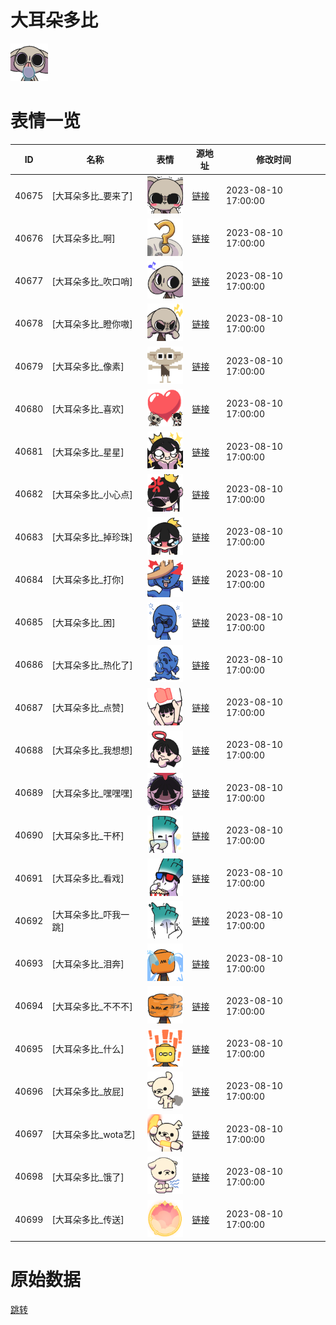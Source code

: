 # 大耳朵多比

<img src="./cover.png" height="60" alt="cover" />

# 表情一览

|ID|名称|表情|源地址|修改时间|
|----|----|----|----|----|
|40675|[大耳朵多比_要来了]|<img src="./pic/040675_%5B大耳朵多比_要来了%5D.png" height="60" alt="要来了"/>|[链接](https://i0.hdslb.com/bfs/garb/8045560aeb342580c6b1416389ea11eeae4a0df1.png)|2023-08-10 17:00:00|
|40676|[大耳朵多比_啊]|<img src="./pic/040676_%5B大耳朵多比_啊%5D.png" height="60" alt="啊"/>|[链接](https://i0.hdslb.com/bfs/garb/8abd22c75e425e24806277cf7f32f074acb27736.png)|2023-08-10 17:00:00|
|40677|[大耳朵多比_吹口哨]|<img src="./pic/040677_%5B大耳朵多比_吹口哨%5D.png" height="60" alt="吹口哨"/>|[链接](https://i0.hdslb.com/bfs/garb/607c51282d60588dd47adf24f29717a2b1a59422.png)|2023-08-10 17:00:00|
|40678|[大耳朵多比_瞪你嗷]|<img src="./pic/040678_%5B大耳朵多比_瞪你嗷%5D.png" height="60" alt="瞪你嗷"/>|[链接](https://i0.hdslb.com/bfs/garb/d9220a717710c5ded47cb20c85fbfd5ea76fb5aa.png)|2023-08-10 17:00:00|
|40679|[大耳朵多比_像素]|<img src="./pic/040679_%5B大耳朵多比_像素%5D.png" height="60" alt="像素"/>|[链接](https://i0.hdslb.com/bfs/garb/e54c83fb9d639bb3170bbbde0618e1c2daa069b0.png)|2023-08-10 17:00:00|
|40680|[大耳朵多比_喜欢]|<img src="./pic/040680_%5B大耳朵多比_喜欢%5D.png" height="60" alt="喜欢"/>|[链接](https://i0.hdslb.com/bfs/garb/01bba39c31cbb2064719bdf7ab3d3e139215e9f6.png)|2023-08-10 17:00:00|
|40681|[大耳朵多比_星星]|<img src="./pic/040681_%5B大耳朵多比_星星%5D.png" height="60" alt="星星"/>|[链接](https://i0.hdslb.com/bfs/garb/9e4e30eb852b5022d078b2105b08fb329d0584a5.png)|2023-08-10 17:00:00|
|40682|[大耳朵多比_小心点]|<img src="./pic/040682_%5B大耳朵多比_小心点%5D.png" height="60" alt="小心点"/>|[链接](https://i0.hdslb.com/bfs/garb/cbadcbdff4ebc8bf5e10228c5d50d20450ac6a21.png)|2023-08-10 17:00:00|
|40683|[大耳朵多比_掉珍珠]|<img src="./pic/040683_%5B大耳朵多比_掉珍珠%5D.png" height="60" alt="掉珍珠"/>|[链接](https://i0.hdslb.com/bfs/garb/0a3e330b804a0e651fac4e11b3c429b9a3152627.png)|2023-08-10 17:00:00|
|40684|[大耳朵多比_打你]|<img src="./pic/040684_%5B大耳朵多比_打你%5D.png" height="60" alt="打你"/>|[链接](https://i0.hdslb.com/bfs/garb/6b5811da0a413bcae4ba82e30e6af74250e0a316.png)|2023-08-10 17:00:00|
|40685|[大耳朵多比_困]|<img src="./pic/040685_%5B大耳朵多比_困%5D.png" height="60" alt="困"/>|[链接](https://i0.hdslb.com/bfs/garb/d1b13aaba1b78dd67bb492647e72e4cd7dd39036.png)|2023-08-10 17:00:00|
|40686|[大耳朵多比_热化了]|<img src="./pic/040686_%5B大耳朵多比_热化了%5D.png" height="60" alt="热化了"/>|[链接](https://i0.hdslb.com/bfs/garb/3ae2f9969ff9876689e2ef35b31a46f1f296fc35.png)|2023-08-10 17:00:00|
|40687|[大耳朵多比_点赞]|<img src="./pic/040687_%5B大耳朵多比_点赞%5D.png" height="60" alt="点赞"/>|[链接](https://i0.hdslb.com/bfs/garb/05f2abae9f083a1a5b16a3e10c351bc5a3b9a393.png)|2023-08-10 17:00:00|
|40688|[大耳朵多比_我想想]|<img src="./pic/040688_%5B大耳朵多比_我想想%5D.png" height="60" alt="我想想"/>|[链接](https://i0.hdslb.com/bfs/garb/6b9e256ceaa5d78b810890213201f611b2f10d9d.png)|2023-08-10 17:00:00|
|40689|[大耳朵多比_嘿嘿嘿]|<img src="./pic/040689_%5B大耳朵多比_嘿嘿嘿%5D.png" height="60" alt="嘿嘿嘿"/>|[链接](https://i0.hdslb.com/bfs/garb/dbde2147bd25b7fb22a1d24b4073fc20d84b64a0.png)|2023-08-10 17:00:00|
|40690|[大耳朵多比_干杯]|<img src="./pic/040690_%5B大耳朵多比_干杯%5D.png" height="60" alt="干杯"/>|[链接](https://i0.hdslb.com/bfs/garb/e3e4d374d225dae0c9361098f32296dc10cbae1b.png)|2023-08-10 17:00:00|
|40691|[大耳朵多比_看戏]|<img src="./pic/040691_%5B大耳朵多比_看戏%5D.png" height="60" alt="看戏"/>|[链接](https://i0.hdslb.com/bfs/garb/0ca6dfd5b67779187fb692f6010168e309a5623f.png)|2023-08-10 17:00:00|
|40692|[大耳朵多比_吓我一跳]|<img src="./pic/040692_%5B大耳朵多比_吓我一跳%5D.png" height="60" alt="吓我一跳"/>|[链接](https://i0.hdslb.com/bfs/garb/ef16a4e4a8ca9d50454ccb29d1371a4eee3d04b6.png)|2023-08-10 17:00:00|
|40693|[大耳朵多比_泪奔]|<img src="./pic/040693_%5B大耳朵多比_泪奔%5D.png" height="60" alt="泪奔"/>|[链接](https://i0.hdslb.com/bfs/garb/af6aa00834ffc2b715c9de4b7d2791d39b19b58a.png)|2023-08-10 17:00:00|
|40694|[大耳朵多比_不不不]|<img src="./pic/040694_%5B大耳朵多比_不不不%5D.png" height="60" alt="不不不"/>|[链接](https://i0.hdslb.com/bfs/garb/040c3a670b3449a6f62e8430708cd55ca6f3b955.png)|2023-08-10 17:00:00|
|40695|[大耳朵多比_什么]|<img src="./pic/040695_%5B大耳朵多比_什么%5D.png" height="60" alt="什么"/>|[链接](https://i0.hdslb.com/bfs/garb/95529ab5cb5490eecd5840aa82622be8ad1e294e.png)|2023-08-10 17:00:00|
|40696|[大耳朵多比_放屁]|<img src="./pic/040696_%5B大耳朵多比_放屁%5D.png" height="60" alt="放屁"/>|[链接](https://i0.hdslb.com/bfs/garb/9359057e1dcb3b09c313167d5104ccbf76dae9c8.png)|2023-08-10 17:00:00|
|40697|[大耳朵多比_wota艺]|<img src="./pic/040697_%5B大耳朵多比_wota艺%5D.png" height="60" alt="wota艺"/>|[链接](https://i0.hdslb.com/bfs/garb/7a8dcafb027a382dcfd704bbe829f96ea1f9e692.png)|2023-08-10 17:00:00|
|40698|[大耳朵多比_饿了]|<img src="./pic/040698_%5B大耳朵多比_饿了%5D.png" height="60" alt="饿了"/>|[链接](https://i0.hdslb.com/bfs/garb/eefe80a76e7b4431dbdb45d9409e19422280bec4.png)|2023-08-10 17:00:00|
|40699|[大耳朵多比_传送]|<img src="./pic/040699_%5B大耳朵多比_传送%5D.png" height="60" alt="传送"/>|[链接](https://i0.hdslb.com/bfs/garb/e91a520bbe20c6fe68235fd88217a8ce548ed4e2.png)|2023-08-10 17:00:00|

# 原始数据

[跳转](./raw.json)

